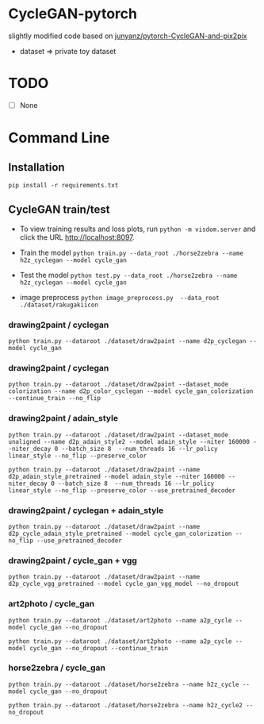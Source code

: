 # CycleGAN-pytorch
slightly modified code based on [junyanz/pytorch-CycleGAN-and-pix2pix](https://github.com/junyanz/pytorch-CycleGAN-and-pix2pix)

* dataset => private toy dataset

# TODO
- [ ] None

# Command Line

## Installation
`pip install -r requirements.txt`

## CycleGAN train/test
* To view training results and loss plots, run `python -m visdom.server` and click the URL [http://localhost:8097](http://localhost:8097).
* Train the model
`python train.py --data_root ./horse2zebra --name h2z_cyclegan --model cycle_gan`
* Test the model
`python test.py --data_root ./horse2zebra --name h2z_cyclegan --model cycle_gan`

* image preprocess
`python image_preprocess.py  --data_root ./dataset/rakugakiicon`

### drawing2paint / cyclegan

`python train.py --dataroot ./dataset/draw2paint --name d2p_cyclegan --model cycle_gan`

### drawing2paint / cyclegan

`python train.py --dataroot ./dataset/draw2paint --dataset_mode colorization --name d2p_color_cyclegan --model cycle_gan_colorization --continue_train --no_flip`

### drawing2paint / adain_style

`python train.py --dataroot ./dataset/draw2paint --dataset_mode unaligned --name d2p_adain_style2 --model adain_style --niter 160000 --niter_decay 0 --batch_size 8  --num_threads 16 --lr_policy linear_style --no_flip --preserve_color`

`python train.py --dataroot ./dataset/draw2paint --name d2p_adain_style_pretrained --model adain_style --niter 160000 --niter_decay 0 --batch_size 8  --num_threads 16 --lr_policy linear_style --no_flip --preserve_color --use_pretrained_decoder`



### drawing2paint / cyclegan + adain_style

`python train.py --dataroot ./dataset/draw2paint --name d2p_cycle_adain_style_pretrained --model cycle_gan_colorization --no_flip --use_pretrained_decoder`


### drawing2paint / cycle_gan + vgg

`python train.py --dataroot ./dataset/draw2paint --name d2p_cycle_vgg_pretrained --model cycle_gan_vgg_model --no_dropout`


### art2photo / cycle_gan

`python train.py --dataroot ./dataset/art2photo --name a2p_cycle --model cycle_gan --no_dropout`

`python train.py --dataroot ./dataset/art2photo --name a2p_cycle --model cycle_gan --no_dropout --continue_train`

### horse2zebra / cycle_gan

`python train.py --dataroot ./dataset/horse2zebra --name h2z_cycle --model cycle_gan --no_dropout`

`python train.py --dataroot ./dataset/horse2zebra --name h2z_cycle2 --no_dropout`

